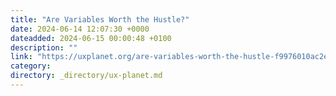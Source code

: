 ```yaml
---
title: "Are Variables Worth the Hustle?"
date: 2024-06-14 12:07:30 +0000
dateadded: 2024-06-15 00:00:48 +0100
description: ""
link: "https://uxplanet.org/are-variables-worth-the-hustle-f9976010ac2e?source=rss----819cc2aaeee0---4"
category:
directory: _directory/ux-planet.md
---
```

